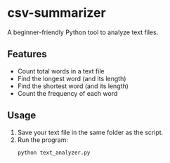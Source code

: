 # csv-summarizer

A beginner-friendly Python tool to analyze text files.

## Features
- Count total words in a text file
- Find the longest word (and its length)
- Find the shortest word (and its length)
- Count the frequency of each word

## Usage
1. Save your text file in the same folder as the script.
2. Run the program:
   ```bash
   python text_analyzer.py

